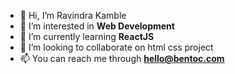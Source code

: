 - 👋 Hi, I’m Ravindra Kamble
- 👀 I’m interested in **Web Development**
- 🌱 I’m currently learning **ReactJS**
- 💞️ I’m looking to collaborate on html css project
- 📫 You can reach me through **hello@bentoc.com**

<!---
ravindra-kamble/ravindra-kamble is a ✨ special ✨ repository because its `README.md` (this file) appears on your GitHub profile.
You can click the Preview link to take a look at your changes.
--->
